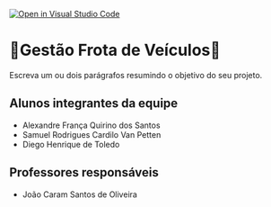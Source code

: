 [![Open in Visual Studio Code](https://classroom.github.com/assets/open-in-vscode-718a45dd9cf7e7f842a935f5ebbe5719a5e09af4491e668f4dbf3b35d5cca122.svg)](https://classroom.github.com/online_ide?assignment_repo_id=12053384&assignment_repo_type=AssignmentRepo)
# 🚗Gestão Frota de Veículos🚗
Escreva um ou dois parágrafos resumindo o objetivo do seu projeto.

## Alunos integrantes da equipe

* Alexandre França Quirino dos Santos
* Samuel Rodrigues Cardilo Van Petten
* Diego Henrique de Toledo

## Professores responsáveis

* João Caram Santos de Oliveira

